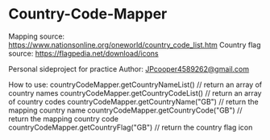 # Country-Code-Mapper

Mapping source: https://www.nationsonline.org/oneworld/country_code_list.htm
Country flag source: https://flagpedia.net/download/icons

Personal sideproject for practice
Author: JPcooper4589262@gmail.com

How to use:
countryCodeMapper.getCountryNameList() // return an array of country names
countryCodeMapper.getCountryCodeList() // return an array of country codes
countryCodeMapper.getCountryName("GB") // return the mapping country name
countryCodeMapper.getCountryCode("GB") // return the mapping country code
countryCodeMapper.getCountryFlag("GB") // return the country flag icon
